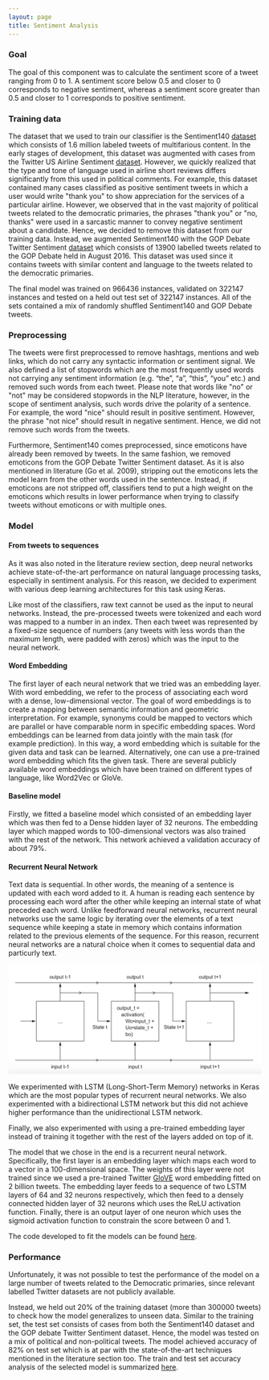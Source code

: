 ```yaml
---
layout: page
title: Sentiment Analysis
---
```



### Goal

The goal of this component was to calculate the sentiment score of a tweet ranging from 0 to 1. A sentiment score below 0.5 and closer to 0 corresponds to negative sentiment, whereas a sentiment score greater than 0.5 and closer to 1 corresponds to positive sentiment. 

### Training data

The dataset that we used to train our classifier is the Sentiment140 [dataset](http://help.sentiment140.com/for-students) which consists of 1.6 million labeled tweets of multifarious content. In the early stages of development, this dataset was augmented with cases from the Twitter US Airline Sentiment [dataset](https://www.kaggle.com/crowdflower/twitter-airline-sentiment). However, we quickly realized that the type and tone of language used in airline short reviews differs significantly from this used in political comments. For example, this dataset contained many cases classified as positive sentiment tweets in which a user would write "thank you" to show appreciation for the services of a particular airline. However, we observed that in the vast majority of political tweets related to the democratic primaries, the phrases "thank you" or "no, thanks" were used in a sarcastic manner to convey negative sentiment about a candidate. Hence, we decided to remove this dataset from our training data. Instead, we augmented Sentiment140 with the GOP Debate Twitter Sentiment [dataset](https://www.kaggle.com/crowdflower/first-gop-debate-twitter-sentiment) which consists of 13900 labelled tweets related to the GOP Debate held in August 2016. This dataset was used since it contains tweets with similar content and language to the tweets related to the democratic primaries.

The final model was trained on 966436 instances, validated on 322147 instances and tested on a held out test set of 322147 instances. All of the sets contained a mix of randomly shuffled Sentiment140 and GOP Debate tweets.



### Preprocessing

The tweets were first preprocessed to remove hashtags, mentions and web links, which do not carry any syntactic information or sentiment signal. We also defined a list of stopwords which are the most frequently used words not carrying any sentiment information (e.g. “the”, “a”, “this”, “you” etc.) and removed such words from each tweet. Please note that words like "no" or "not" may be considered stopwords in the NLP literature, however, in the scope of sentiment analysis, such words drive the polarity of a sentence. For example, the word "nice" should result in positive sentiment. However, the phrase "not nice" should result in negative sentiment. Hence, we did not remove such words from the tweets.

Furthermore, Sentiment140 comes preprocessed, since emoticons have already been removed by tweets. In the same fashion, we removed emoticons from the GOP Debate Twitter Sentiment dataset. As it is also mentioned in literature (Go et al. 2009), stripping out the emoticons lets the model learn from the other words used in the sentence. Instead, if emoticons are not stripped off, classifiers tend to put a high weight on the emoticons which results in lower performance when trying to classify tweets without emoticons or with multiple ones.

### Model

#### From tweets to sequences

As it was also noted in the literature review section, deep neural networks achieve state-of-the-art performance on natural language processing tasks, especially in sentiment analysis. For this reason, we decided to experiment with various deep learning architectures for this task using Keras. 

Like most of the classifiers, raw text cannot be used as the input to neural networks. Instead, the pre-processed tweets were tokenized and each word was mapped to a number in an index.  Then each tweet was represented by a fixed-size sequence of numbers (any tweets with less words than the maximum length, were padded with zeros) which was the input to the neural network.

#### Word Embedding

The first layer of each neural network that we tried was an embedding layer. With word embedding, we refer to the process of associating each word with a dense, low-dimensional vector. The goal of word embeddings is to create a mapping between semantic information and geometric interpretation. For example, synonyms could be mapped to vectors which are parallel or have comparable norm in specific embedding spaces. Word embeddings can be learned from data jointly with the main task (for example prediction). In this way, a word embedding which is suitable for the given data and task can be learned. Alternatively, one can use a pre-trained word embedding which fits the given task. There are several publicly available word embeddings which have been trained on different types of language, like Word2Vec or GloVe. 

#### Baseline model

Firstly, we fitted a baseline model which consisted of an embedding layer which was then fed to a Dense hidden layer of 32 neurons. The embedding layer which mapped words to 100-dimensional vectors was also trained with the rest of the network. This network achieved a validation accuracy of about 79%. 

#### Recurrent Neural Network

Text data is sequential. In other words, the meaning of a sentence is updated with each word added to it. A human is reading each sentence by processing each word after the other while keeping an internal state of what preceded each word. Unlike feedforward neural networks, recurrent neural networks use the same logic by iterating over the elements of a text sequence while keeping a state in memory which contains information related to the previous elements of the sequence. For this reason, recurrent neural networks are a natural choice when it comes to sequential data and particurly text.

![Text](/assets/img/rnn.png)

We experimented with LSTM (Long-Short-Term Memory) networks in Keras which are the most popular types of recurrent neural networks. We also experimented with a bidirectional LSTM network but this did not achieve higher performance than the unidirectional LSTM network.

Finally, we also experimented with using a pre-trained embedding layer instead of training it together with the rest of the layers added on top of it.

The model that we chose in the end is a recurrent neural network. Specifically, the first layer is an embedding layer which maps each word to a vector in a 100-dimensional space. The weights of this layer were not trained since we used a pre-trained Twitter [GloVE](https://nlp.stanford.edu/projects/glove/) word embedding fitted on 2 billion tweets. The embedding layer feeds to a sequence of two LSTM layers of 64 and 32 neurons respectively, which then feed to a densely connected hidden layer of 32 neurons which uses the ReLU activation function. Finally, there is an output layer of one neuron which uses the sigmoid activation function to constrain the score between 0 and 1.

The code developed to fit the models can be found [here](https://github.com/benlevyx/twitter-polling/blob/master/notebooks/sentiment%20analysis/sentiment_analysis_exploration.ipynb).

### Performance
Unfortunately, it was not possible to test the performance of the model on a large number of tweets related to the Democratic primaries, since relevant labelled Twitter datasets are not publicly available.

Instead, we held out 20% of the training dataset (more than 300000 tweets) to check how the model generalizes to unseen data. Similar to the training set, the test set consists of cases from both the Sentiment140 dataset and the GOP debate Twitter Sentiment dataset. Hence, the model was tested on a mix of political and non-political tweets. The model achieved accuracy of 82% on test set which is at par with the state-of-the-art techniques mentioned in the literature section too.
The train and test set accuracy analysis of the selected model is summarized [here](https://github.com/benlevyx/twitter-polling/blob/master/notebooks/sentiment%20analysis/sentiment_final_model.ipynb).



